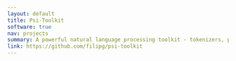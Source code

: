 ```yaml
---
layout: default
title: Psi-Toolkit
software: true
nav: projects
summary: A powerful natural language processing toolkit - tokenizers, parsing, tagging, machine translation ...
link: https://github.com/filipg/psi-toolkit
---
```


